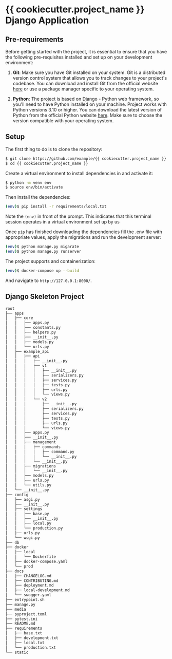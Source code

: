 # {{ cookiecutter.project_name }} Django Application

## Pre-requirements

Before getting started with the project, it is essential to ensure that you have the following pre-requisites installed and set up on your development environment:

1. **Git**: Make sure you have Git installed on your system. Git is a distributed version control system that allows you to track changes to your project's codebase. You can download and install Git from the official website [here](https://git-scm.com/) or use a package manager specific to your operating system.

2. **Python**: The project is based on Django - Python web framework, so you'll need to have Python installed on your machine. Project works with Python versions 3.10 or higher. You can download the latest version of Python from the official Python website [here](https://www.python.org/downloads/). Make sure to choose the version compatible with your operating system.


## Setup

The first thing to do is to clone the repository:

```sh
$ git clone https://github.com/example/{{ cookiecutter.project_name }}.git
$ cd {{ cookiecutter.project_name }}
```

Create a virtual environment to install dependencies in and activate it:

```sh
$ python -m venv env
$ source env/bin/activate
```

Then install the dependencies:

```sh
(env)$ pip install -r requirements/local.txt
```
Note the `(env)` in front of the prompt. This indicates that this terminal
session operates in a virtual environment set up by us

Once `pip` has finished downloading the dependencies fill the .env file with appropriate values,
apply the migrations and run the development server:
```sh
(env)$ python manage.py migarate
(env)$ python manage.py runserver
```

The project supports and containerization:
```sh
(env)$ docker-compose up --build
```

And navigate to `http://127.0.0.1:8000/`.

## Django Skeleton Project

```bash
root
├── apps
│   ├── core
│   │   ├── apps.py
│   │   ├── constants.py
│   │   ├── helpers.py
│   │   ├── __init__.py
│   │   ├── models.py
│   │   └── urls.py
│   ├── example_api
│   │   ├── api
│   │   │   ├── __init__.py
│   │   │   ├── v1
│   │   │   │   ├── __init__.py
│   │   │   │   ├── serializers.py
│   │   │   │   ├── services.py
│   │   │   │   ├── tests.py
│   │   │   │   ├── urls.py
│   │   │   │   └── views.py
│   │   │   └── v2
│   │   │       ├── __init__.py
│   │   │       ├── serializers.py
│   │   │       ├── services.py
│   │   │       ├── tests.py
│   │   │       ├── urls.py
│   │   │       └── views.py
│   │   ├── apps.py
│   │   ├── __init__.py
│   │   ├── management
│   │   │   ├── commands
│   │   │   │   ├── command.py
│   │   │   │   └── __init__.py
│   │   │   └── __init__.py
│   │   ├── migrations
│   │   │   └── __init__.py
│   │   ├── models.py
│   │   ├── urls.py
│   │   └── utils.py
│   └── __init__.py
├── config
│   ├── asgi.py
│   ├── __init__.py
│   ├── settings
│   │   ├── base.py
│   │   ├── __init__.py
│   │   ├── local.py
│   │   └── production.py
│   ├── urls.py
│   └── wsgi.py
├── db
├── docker
│   ├── local
│   │   └── Dockerfile
│   ├── docker-compose.yaml
│   └── prod
├── docs
│   ├── CHANGELOG.md
│   ├── CONTRIBUTING.md
│   ├── deployment.md
│   ├── local-development.md
│   └── swagger.yaml
├── entrypoint.sh
├── manage.py
├── media
├── pyproject.toml
├── pytest.ini
├── README.md
├── requirements
│   ├── base.txt
│   ├── development.txt
│   ├── local.txt
│   └── production.txt
└── static
```